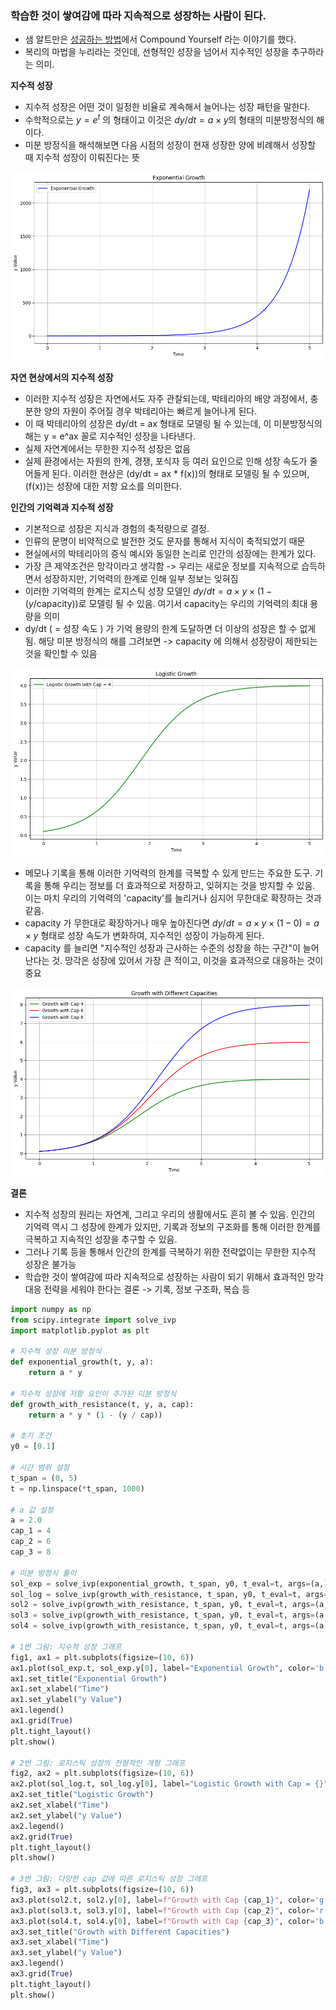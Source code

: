 ### 학습한 것이 쌓여감에 따라 지속적으로 성장하는 사람이 된다.

- 샘 알트만은 [성공하는 방법](https://blog.samaltman.com/how-to-be-successful)에서 Compound Yourself 라는 이야기를 했다.
- 복리의 마법을 누리라는 것인데, 선형적인 성장을 넘어서 지수적인 성장을 추구하라는 의미.


**지수적 성장**

- 지수적 성장은 어떤 것이 일정한 비율로 계속해서 늘어나는 성장 패턴을 말한다.
- 수학적으로는 $y = e^t$ 의 형태이고 이것은 $dy/dt = a \times y$의 형태의 미분방정식의 해이다.
- 미분 방정식을 해석해보면 다음 시점의 성장이 현재 성장한 양에 비례해서 성장할 때 지수적 성장이 이뤄진다는 뜻

![Exponential](img/grwoth/exponential.png)

**자연 현상에서의 지수적 성장**

- 이러한 지수적 성장은 자연에서도 자주 관찰되는데, 박테리아의 배양 과정에서, 충분한 양의 자원이 주어질 경우 박테리아는 빠르게 늘어나게 된다.
- 이 때 박테리아의 성장은 dy/dt = ax 형태로 모델링 될 수 있는데, 이 미분방정식의 해는 y = e^ax 꼴로 지수적인 성장을 나타낸다.
- 실제 자연계에서는 무한한 지수적 성장은 없음
- 실제 환경에서는 자원의 한계, 경쟁, 포식자 등 여러 요인으로 인해 성장 속도가 줄어들게 된다. 이러한 현상은 \(dy/dt = ax  * f(x)\)의 형태로 모델링 될 수 있으며, \(f(x)\)는 성장에 대한 저항 요소를 의미한다.

**인간의 기억력과 지수적 성장**

- 기본적으로 성장은 지식과 경험의 축적량으로 결정.
- 인류의 문명이 비약적으로 발전한 것도 문자를 통해서 지식이 축적되었기 때문
- 현실에서의 박테리아의 증식 예시와 동일한 논리로 인간의 성장에는 한계가 있다.
- 가장 큰 제약조건은 망각이라고 생각함 -> 우리는 새로운 정보를 지속적으로 습득하면서 성장하지만, 기억력의 한계로 인해 일부 정보는 잊혀짐
- 이러한 기억력의 한계는 로지스틱 성장 모델인 $dy/dt = a \times y \times (1 - (y/\text{capacity}))$로 모델링 될 수 있음. 여기서 capacity는 우리의 기억력의 최대 용량을 의미
- dy/dt ( = 성장 속도 ) 가 기억 용량의 한계 도달하면 더 이상의 성장은 할 수 없게 됨. 해당 미분 방정식의 해를 그려보면 -> capacity 에 의해서 성장량이 제한되는 것을 확인할 수 있음

![Exponential with cap](img/grwoth/logistic.png)


- 메모나 기록을 통해 이러한 기억력의 한계를 극복할 수 있게 만드는 주요한 도구. 기록을 통해 우리는 정보를 더 효과적으로 저장하고, 잊혀지는 것을 방지할 수 있음. 이는 마치 우리의 기억력의 'capacity'를 늘리거나 심지어 무한대로 확장하는 것과 같음.
- capacity 가 무한대로 확장하거나 매우 높아진다면 $dy/dt = a \times y \times ( 1 - 0) = a \times y$ 형태로 성장 속도가 변화하여, 지수적인 성장이 가능하게 된다.
- capacity 를 늘리면 "지수적인 성장과 근사하는 수준의 성장을 하는 구간"이 늘어난다는 것. 망각은 성장에 있어서 가장 큰 적이고, 이것을 효과적으로 대응하는 것이 중요

![Exponential with diffenet cap](img/grwoth/logistic_with_cap.png)

**결론**

- 지수적 성장의 원리는 자연계, 그리고 우리의 생활에서도 흔히 볼 수 있음. 인간의 기억력 역시 그 성장에 한계가 있지만, 기록과 정보의 구조화를 통해 이러한 한계를 극복하고 지속적인 성장을 추구할 수 있음.
- 그러나 기록 등을 통해서 인간의 한계를 극복하기 위한 전략없이는 무한한 지수적 성장은 불가능
- 학습한 것이 쌓여감에 따라 지속적으로 성장하는 사람이 되기 위해서 효과적인 망각 대응 전략을 세워야 한다는 결론 -> 기록, 정보 구조화, 복습 등

```python
import numpy as np
from scipy.integrate import solve_ivp
import matplotlib.pyplot as plt

# 지수적 성장 미분 방정식
def exponential_growth(t, y, a):
    return a * y

# 지수적 성장에 저항 요인이 추가된 미분 방정식
def growth_with_resistance(t, y, a, cap):
    return a * y * (1 - (y / cap))

# 초기 조건
y0 = [0.1]

# 시간 범위 설정
t_span = (0, 5)
t = np.linspace(*t_span, 1000)

# a 값 설정
a = 2.0
cap_1 = 4
cap_2 = 6
cap_3 = 8

# 미분 방정식 풀이
sol_exp = solve_ivp(exponential_growth, t_span, y0, t_eval=t, args=(a,))
sol_log = solve_ivp(growth_with_resistance, t_span, y0, t_eval=t, args=(a, cap_1))
sol2 = solve_ivp(growth_with_resistance, t_span, y0, t_eval=t, args=(a, cap_1))
sol3 = solve_ivp(growth_with_resistance, t_span, y0, t_eval=t, args=(a, cap_2))
sol4 = solve_ivp(growth_with_resistance, t_span, y0, t_eval=t, args=(a, cap_3))

# 1번 그림: 지수적 성장 그래프
fig1, ax1 = plt.subplots(figsize=(10, 6))
ax1.plot(sol_exp.t, sol_exp.y[0], label="Exponential Growth", color='b')
ax1.set_title("Exponential Growth")
ax1.set_xlabel("Time")
ax1.set_ylabel("y Value")
ax1.legend()
ax1.grid(True)
plt.tight_layout()
plt.show()

# 2번 그림: 로지스틱 성장의 전형적인 개형 그래프
fig2, ax2 = plt.subplots(figsize=(10, 6))
ax2.plot(sol_log.t, sol_log.y[0], label="Logistic Growth with Cap = {}".format(cap_1), color='g')
ax2.set_title("Logistic Growth")
ax2.set_xlabel("Time")
ax2.set_ylabel("y Value")
ax2.legend()
ax2.grid(True)
plt.tight_layout()
plt.show()

# 3번 그림: 다양한 cap 값에 따른 로지스틱 성장 그래프
fig3, ax3 = plt.subplots(figsize=(10, 6))
ax3.plot(sol2.t, sol2.y[0], label=f"Growth with Cap {cap_1}", color='g')
ax3.plot(sol3.t, sol3.y[0], label=f"Growth with Cap {cap_2}", color='r')
ax3.plot(sol4.t, sol4.y[0], label=f"Growth with Cap {cap_3}", color='b')
ax3.set_title("Growth with Different Capacities")
ax3.set_xlabel("Time")
ax3.set_ylabel("y Value")
ax3.legend()
ax3.grid(True)
plt.tight_layout()
plt.show()
```
